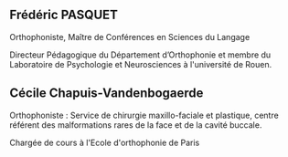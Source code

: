## Frédéric PASQUET

Orthophoniste, Maître de Conférences en Sciences du Langage 

Directeur  Pédagogique  du  Département  d’Orthophonie  et  membre  du  Laboratoire  de  Psychologie  et  Neurosciences à l'université de Rouen.

## Cécile Chapuis-Vandenbogaerde

Orthophoniste : Service de chirurgie maxillo-faciale et plastique, centre référent des malformations   rares de la face et de la cavité buccale.

Chargée de cours à l'Ecole d'orthophonie de Paris

